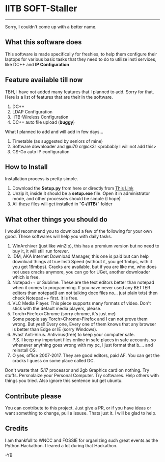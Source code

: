 # **IITB SOFT-Staller**
----------------------------------------------

Sorry, I couldn't come up with a better name.

What this software does
-------------------

This software is made specifically for freshies, to help them configure their laptops for various basic tasks that they need to do to utilize insti services, like DC++ and <b>IP Configuration</b>

Feature available till now
--------------------------

TBH, I have not added many features that I planned to add. Sorry for that. Here is a list of features that are their in the software.
1.	DC++
1.	LDAP Configuration
1.	IITB-Wireless Configuration
1.	DC++ auto file upload  (**buggy**)

What I planned to add and will add in few days...
1.	Timetable (as suggested by seniors of mine)
1.	Software downloader and @u70 cr@ck3r \<probably I will not add this>
1.	CS-Go auto IP configuration

How to Install
---------------

Installation process is pretty simple. 
1.	Download the **Setup.py** from here or directly from [This Link](https://homepages.iitb.ac.in/~vaibhaw/Setup.zip)
2.	Unzip it, inside it should be a **setup.exe** file. Open it in administrator mode, and other processes should be simple (I hope)
3.	All these files will get installed in "**C:/IITB/**" folder

What other things you should do
----------------------------------
I would recommend you to download a few of the following for your own good. These softwares will help you with daily tasks.

1.	WinArchiver (just like winZip), this has a premium version but no need to buy it, it will still run forever.
1.	IDM, AKA Internet Download Manager, this one is paid but can help download things at true Insti Speed (without it, you get 1mbps, with it you get 16mbps). Cracks are available, but if you are like me, who does not uses cracks anymore, you can go for UGet, another downloader which is free.
1.	Notepad++ or Sublime. These are the text editors better than notepad when it comes to programming. If you nave never used any BETTER editors than notepad(I am not talking docx files no... just plain txts) then check Notepad++ first. It is free.
1.	VLC Media Player. This piece supports many formats of video. Don't stick with the default media players, please.
1.	Torch>Firefox>Chrome (sorry chrome, it's just me) <br>
	Some people say Torch>Chrome>Firefox and I can not prove them wrong. But yes!! Every one, Every one of them knows that any browser is better than Edge or IE (sorry Windows). 
1.	Avast Anti-Virus. Antivirus(free) to keep your computer safe.<br>
	P.S. I keep my important files online in safe places in safe accounts, so whenever anything goes wrong with my pc, I just format that b.... and reinstall OS.
1.	O yes, office 2007-2017. They are good editors, paid AF. You can get the cracks I guess on some place called DC.

Don't waste that i5/i7 processor and 2gb Graphics card on nothing. Try stuffs. Persnolaize your Personal Computer. Try softwares. Help others with things you tried. Also ignore this sentence but get ubuntu.


Contribute please
------------------
You can contribute to this project. Just give a PR, or if you have ideas or want something to change, pull a issuse. Thats just it. I will be glad to help.

Credits
--------
I am thankfull to WNCC and FOSSIE for organizing such great events as the Python Hackathon. I leared a lot during that Hackathon. 



-YB
